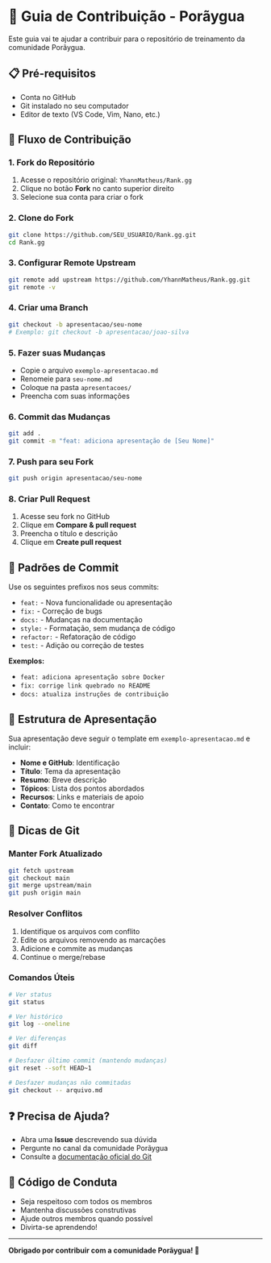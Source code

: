 # 🤝 Guia de Contribuição - Porãygua

Este guia vai te ajudar a contribuir para o repositório de treinamento da comunidade Porãygua.

## 📋 Pré-requisitos

- Conta no GitHub
- Git instalado no seu computador
- Editor de texto (VS Code, Vim, Nano, etc.)

## 🔄 Fluxo de Contribuição

### 1. Fork do Repositório

1. Acesse o repositório original: `YhannMatheus/Rank.gg`
2. Clique no botão **Fork** no canto superior direito
3. Selecione sua conta para criar o fork

### 2. Clone do Fork

```bash
git clone https://github.com/SEU_USUARIO/Rank.gg.git
cd Rank.gg
```

### 3. Configurar Remote Upstream

```bash
git remote add upstream https://github.com/YhannMatheus/Rank.gg.git
git remote -v
```

### 4. Criar uma Branch

```bash
git checkout -b apresentacao/seu-nome
# Exemplo: git checkout -b apresentacao/joao-silva
```

### 5. Fazer suas Mudanças

- Copie o arquivo `exemplo-apresentacao.md`
- Renomeie para `seu-nome.md`
- Coloque na pasta `apresentacoes/`
- Preencha com suas informações

### 6. Commit das Mudanças

```bash
git add .
git commit -m "feat: adiciona apresentação de [Seu Nome]"
```

### 7. Push para seu Fork

```bash
git push origin apresentacao/seu-nome
```

### 8. Criar Pull Request

1. Acesse seu fork no GitHub
2. Clique em **Compare & pull request**
3. Preencha o título e descrição
4. Clique em **Create pull request**

## 📝 Padrões de Commit

Use os seguintes prefixos nos seus commits:

- `feat:` - Nova funcionalidade ou apresentação
- `fix:` - Correção de bugs
- `docs:` - Mudanças na documentação
- `style:` - Formatação, sem mudança de código
- `refactor:` - Refatoração de código
- `test:` - Adição ou correção de testes

**Exemplos:**
- `feat: adiciona apresentação sobre Docker`
- `fix: corrige link quebrado no README`
- `docs: atualiza instruções de contribuição`

## 📁 Estrutura de Apresentação

Sua apresentação deve seguir o template em `exemplo-apresentacao.md` e incluir:

- **Nome e GitHub**: Identificação
- **Título**: Tema da apresentação
- **Resumo**: Breve descrição
- **Tópicos**: Lista dos pontos abordados
- **Recursos**: Links e materiais de apoio
- **Contato**: Como te encontrar

## 🎯 Dicas de Git

### Manter Fork Atualizado

```bash
git fetch upstream
git checkout main
git merge upstream/main
git push origin main
```

### Resolver Conflitos

1. Identifique os arquivos com conflito
2. Edite os arquivos removendo as marcações
3. Adicione e commite as mudanças
4. Continue o merge/rebase

### Comandos Úteis

```bash
# Ver status
git status

# Ver histórico
git log --oneline

# Ver diferenças
git diff

# Desfazer último commit (mantendo mudanças)
git reset --soft HEAD~1

# Desfazer mudanças não commitadas
git checkout -- arquivo.md
```

## ❓ Precisa de Ajuda?

- Abra uma **Issue** descrevendo sua dúvida
- Pergunte no canal da comunidade Porãygua
- Consulte a [documentação oficial do Git](https://git-scm.com/doc)

## 🌊 Código de Conduta

- Seja respeitoso com todos os membros
- Mantenha discussões construtivas
- Ajude outros membros quando possível
- Divirta-se aprendendo!

---

**Obrigado por contribuir com a comunidade Porãygua! 🎉**
